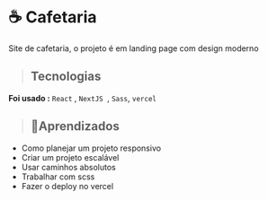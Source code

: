 
# ☕ Cafetaria

 Site de cafetaria, o projeto é  em landing page com design moderno

> ##  Tecnologias
**Foi usado :**  `React` , `NextJS `, `Sass`, `vercel `

>  ## 🚀Aprendizados
* Como planejar um projeto responsivo  
* Criar um projeto escalável 
* Usar caminhos absolutos
* Trabalhar com scss 
* Fazer o deploy no vercel 
